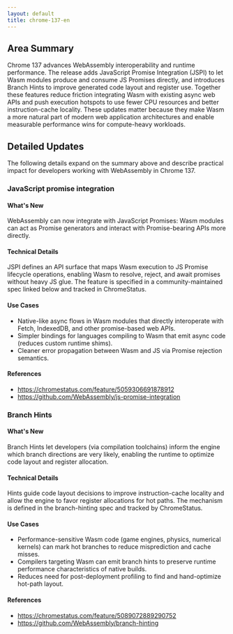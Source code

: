 ```yaml
---
layout: default
title: chrome-137-en
---
```


## Area Summary

Chrome 137 advances WebAssembly interoperability and runtime performance. The release adds JavaScript Promise Integration (JSPI) to let Wasm modules produce and consume JS Promises directly, and introduces Branch Hints to improve generated code layout and register use. Together these features reduce friction integrating Wasm with existing async web APIs and push execution hotspots to use fewer CPU resources and better instruction-cache locality. These updates matter because they make Wasm a more natural part of modern web application architectures and enable measurable performance wins for compute-heavy workloads.

## Detailed Updates

The following details expand on the summary above and describe practical impact for developers working with WebAssembly in Chrome 137.

### JavaScript promise integration

#### What's New
WebAssembly can now integrate with JavaScript Promises: Wasm modules can act as Promise generators and interact with Promise-bearing APIs more directly.

#### Technical Details
JSPI defines an API surface that maps Wasm execution to JS Promise lifecycle operations, enabling Wasm to resolve, reject, and await promises without heavy JS glue. The feature is specified in a community-maintained spec linked below and tracked in ChromeStatus.

#### Use Cases
- Native-like async flows in Wasm modules that directly interoperate with Fetch, IndexedDB, and other promise-based web APIs.
- Simpler bindings for languages compiling to Wasm that emit async code (reduces custom runtime shims).
- Cleaner error propagation between Wasm and JS via Promise rejection semantics.

#### References
- https://chromestatus.com/feature/5059306691878912
- https://github.com/WebAssembly/js-promise-integration

### Branch Hints

#### What's New
Branch Hints let developers (via compilation toolchains) inform the engine which branch directions are very likely, enabling the runtime to optimize code layout and register allocation.

#### Technical Details
Hints guide code layout decisions to improve instruction-cache locality and allow the engine to favor register allocations for hot paths. The mechanism is defined in the branch-hinting spec and tracked by ChromeStatus.

#### Use Cases
- Performance-sensitive Wasm code (game engines, physics, numerical kernels) can mark hot branches to reduce misprediction and cache misses.
- Compilers targeting Wasm can emit branch hints to preserve runtime performance characteristics of native builds.
- Reduces need for post-deployment profiling to find and hand-optimize hot-path layout.

#### References
- https://chromestatus.com/feature/5089072889290752
- https://github.com/WebAssembly/branch-hinting
